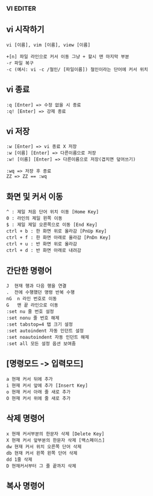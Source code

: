 ### VI EDITER

## vi 시작하기
```
vi [이름], vim [이름], view [이름]

+[n] 파일 라인으로 커서 이동 그냥 + 할시 맨 마지막 부분
-r 파일 복구
-c (예시: vi -c /철인/ [파일이름]) 철인이라는 단어에 커서 위치
```

## vi 종료
```
:q [Enter] => 수정 없을 시 종료
:q! [Enter] => 강제 종료
```

## vi 저장
```
:w [Enter] => vi 종료 X 저장
:w [이름] [Enter] => 다른이름으로 저장
:w! [이름] [Enter] => 다른이름으로 저장(겹치면 덮어쓰기)

:wq => 저장 후 종료
ZZ => ZZ == :wq
```

## 화면 및 커서 이동
```
^ : 제일 처음 단어 위치 이동 [Home Key]
0 : 라인의 제일 왼쪽 이동
$ : 제일 제일 오른쪽으로 이동 [End Key]
ctrl + b : 한 화면 위로 올라감 [PnUp Key]
ctrl + f : 한 화면 아래로 올라감 [PnDn Key]
ctrl + u : 반 화면 위로 올라감
ctrl + d : 반 화면 아래로 내려감
```

## 간단한 명령어
```
J  현재 행과 다음 행을 연결
.  전에 수행했던 명령 반복 수행
nG  n 라인 번호로 이동
G   맨 끝 라인으로 이동
:set nu 줄 번호 설정
:set nonu 줄 번호 해제
:set tabstop=4 탭 크기 설정
:set autoindent 자동 인던트 설정
:set noautoindent 자동 인던트 해제
:set all 모든 설정 옵션 보여줌
```

## [명령모드 -> 입력모드]
```
a 현재 커서 뒤에 추가
i 현재 커서 앞에 추가 [Insert Key]
o 현재 커서 아래 줄 새로 추가
O 현재 커서 위에 줄 새로 추가
```

## 삭제 명령어
```
x 현재 커서부분의 한문자 삭제 [Delete Key]
X 현재 커서 앞부분의 한문자 삭제 [백스페이스]
dw 현재 커서 위치 오른쪽 단어 삭제
db 현재 커서 왼쪽 왼쪽 단어 삭제
dd 1줄 삭제
D 현재커서부터 그 줄 끝까지 삭제
```

## 복사 명령어
```

```
